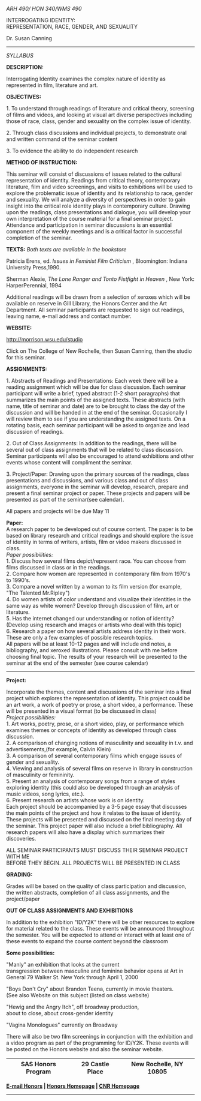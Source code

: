 _ARH 490/ HON 340/WMS 490_

   INTERROGATING IDENTITY:  
REPRESENTATION, RACE, GENDER, AND SEXUALITY

Dr. Susan Canning  
  
---  
  
  
  _SYLLABUS_

**DESCRIPTION:**

Interrogating Identity examines the complex nature of identity as represented
in film, literature and art.

**OBJECTIVES:**

1\. To understand through readings of literature and critical theory,
screening of films and videos, and looking at visual art diverse perspectives
including those of race, class, gender and sexuality on the complex issue of
identity.

2\. Through class discussions and individual projects, to demonstrate oral and
written command of the seminar content

3\. To evidence the ability to do independent research

**METHOD OF INSTRUCTION:**

This seminar will consist of discussions of issues related to the cultural
representation of identity. Readings from critical theory, contemporary
literature, film and video screenings, and visits to exhibitions will be used
to explore the problematic issue of identity and its relationship to race,
gender and sexuality. We will analyze a diversity of perspectives in order to
gain insight into the critical role identity plays in contemporary culture.
Drawing upon the readings, class presentations and dialogue, you will develop
your own interpretation of the course material for a final seminar project.
Attendance and participation in seminar discussions is an essential component
of the weekly meetings and is a critical factor in successful completion of
the seminar.  


**TEXTS:** _Both texts are available in the bookstore_

Patricia Erens, ed. _Issues in Feminist Film Criticism_ , Bloomington: Indiana
University Press,1990.

Sherman Alexie, _The Lone Ranger and Tonto Fistfight in Heaven_ , New York:
HarperPerennial, 1994

Additional readings will be drawn from a selection of xeroxes which will be
available on reserve in Gill Library, the Honors Center and the Art
Department. All seminar participants are requested to sign out readings,
leaving name, e-mail address and contact number.

**WEBSITE:**

<http://morrison.wsu.edu/studio>

Click on The College of New Rochelle, then Susan Canning, then the studio for
this seminar.

**ASSIGNMENTS:**

1\. Abstracts of Readings and Presentations: Each week there will be a reading
assignment which will be due for class discussion.  Each seminar participant
will write a brief, typed abstract (1-2 short paragraphs) that summarizes the
main points of the assigned texts.  These abstracts (with name, title of
seminar and date) are to be brought to class the day of the discussion and
will be handed in at the end of the seminar. Occasionally I will review them
to see if you are understanding the assigned texts. On a rotating basis, each
seminar participant will be asked to organize and lead discussion of readings.

2\. Out of Class Assignments: In addition to the readings, there will be
several out of class assignments that will be related to class discussion.
Seminar participants will also be encouraged to attend exhibitions and other
events whose content will compliment the seminar.

3\. Project/Paper: Drawing upon the primary sources of the readings, class
presentations and discussions, and various class and out of class assignments,
everyone in the seminar will develop, research, prepare and present a final
seminar project or paper.  These projects and papers will be presented as part
of the seminar(see calendar).

All papers and projects will be due May 11

**Paper:**  
A research paper to be developed out of course content.   The paper is to be
based on library research and critical readings and should explore the issue
of identity in terms of writers, artists, film or video makers discussed in
class.  
_Paper possibilities:_  
1\. Discuss how several films depict/represent race. You can choose from films
discussed in class or in the readings.  
2\. Compare how women are represented in contemporary film from 1970's to
1990's.  
3\. Compare a novel written by a woman to its film version (for example,  "The
Talented Mr.Ripley")  
4\. Do women artists of color understand and visualize their identities in the
same way as white women? Develop through discussion of film, art or
literature.  
5\. Has the internet changed our understanding or notion of identity? (Develop
using research and images or artists who deal with this topic)  
6\. Research a paper on how several artists address identity in their work.  
These are only a few examples of possible research topics.  
All papers will be at least 10-12 pages and will include end notes, a
bibliography, and xeroxed illustrations. Please consult with me before
choosing final topic. The results of your research will be presented to the
seminar at the end of the semester (see course calendar)

* * *

**Project:**

Incorporate the themes, content and discussions of the seminar into a final
project which explores the representation of identity. This project could be
an art work, a work of poetry or prose, a short video, a performance. These
will be presented in a visual format (to be discussed in class)  
_Project possibilities:_  
1\. Art works, poetry, prose, or a short video, play, or performance which
examines themes or concepts of identity as developed through class discussion.  
2\. A comparison of changing notions of masculinity and sexuality in t.v. and
advertisements,(for example, Calvin Klein)  
3\. A comparison of several contemporary films which engage issues of gender
and sexuality.  
4\. Viewing and analysis of several films on reserve in library in
construction of masculinity or femininity.  
5\. Present an analysis of contemporary songs from a range of styles exploring
identity (this could also be developed through an analysis of music videos,
song lyrics, etc.).  
6\. Present research on artists whose work is on identity.  
Each project should be accompanied by a 3-5 page essay that discusses the main
points of the project and how it relates to the issue of identity. These
projects will be presented and discussed on the final meeting day of the
seminar. This project paper will also include a brief bibliography. All
research papers will also have a display which summarizes their discoveries.

ALL SEMINAR PARTICIPANTS MUST DISCUSS THEIR SEMINAR PROJECT WITH ME  
BEFORE THEY BEGIN. ALL PROJECTS WILL BE PRESENTED IN CLASS

**GRADING:**

Grades will be based on the quality of class participation and discussion, the
written abstracts, completion of all class assignments, and the project/paper

**OUT OF CLASS ASSIGNMENTS AND EXHIBITIONS**

In addition to the exhibition "ID/Y2K" there will be other resources to
explore for material related to the class. These events will be announced
throughout the semester. You will be expected to attend or interact with at
least one of these events to expand the course content beyond the classroom

**Some possibilities:**

"Manly" an exhibition that looks at the current  
transgression between masculine and feminine behavior opens at Art in  
General 79 Walker St. New York through April 1, 2000

 "Boys Don't Cry" about Brandon Teena, currently in movie theaters.  
(See also Website on this subject (listed on class website)

"Hewig and the Angry Itch", off broadway production,  
about to close, about cross-gender identity

"Vagina Monologues" currently on Broadway

There will also be two film screenings in conjunction with the exhibition and
a video program as part of the programming for ID/Y2K. These events will be
posted on the Honors website and also the seminar website.  
  

SAS Honors Program | 29 Castle Place | New Rochelle, NY 10805  
---|---|---  
  
**[E-mail Honors](mailto:honors@cnr.edu) | [ Honors
Homepage](../../index.html) | [CNR Homepage](http://www.cnr.edu)**  
  
---

